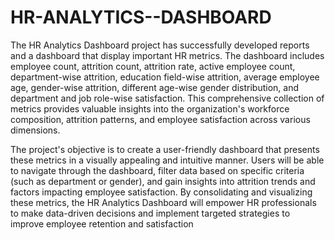 # HR-ANALYTICS--DASHBOARD

The HR Analytics Dashboard project has successfully developed reports and a dashboard that display important HR metrics. The dashboard includes employee count, attrition count, attrition rate, active employee count, department-wise attrition, education field-wise attrition, average employee age, gender-wise attrition, different age-wise gender distribution, and department and job role-wise satisfaction. This comprehensive collection of metrics provides valuable insights into the organization's workforce composition, attrition patterns, and employee satisfaction across various dimensions.

The project's objective is to create a user-friendly dashboard that presents these metrics in a visually appealing and intuitive manner. Users will be able to navigate through the dashboard, filter data based on specific criteria (such as department or gender), and gain insights into attrition trends and factors impacting employee satisfaction. By consolidating and visualizing these metrics, the HR Analytics Dashboard will empower HR professionals to make data-driven decisions and implement targeted strategies to improve employee retention and satisfaction
